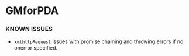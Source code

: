 # GMforPDA

### KNOWN ISSUES
- `xmlhttpRequest` issues with promise chaining and throwing errors if no onerror specified.